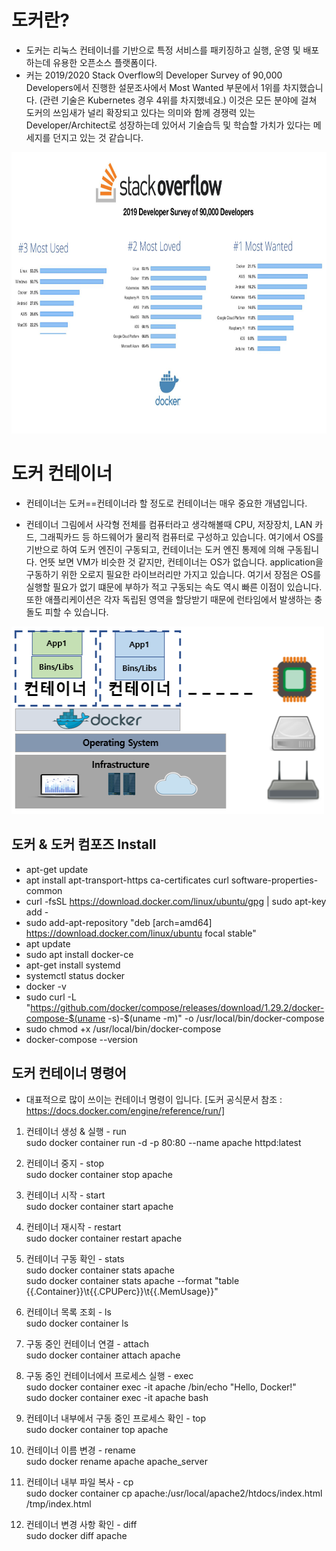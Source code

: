 # 도커란?
- 도커는 리눅스 컨테이너를 기반으로 특정 서비스를 패키징하고 실행, 운영 및 배포하는데 유용한 오픈소스 플랫폼이다.
- 커는 2019/2020 Stack Overflow의 Developer Survey of 90,000 Developers에서 진행한 설문조사에서 Most Wanted 부문에서 1위를 차지했습니다.
   (관련 기술은 Kubernetes 경우 4위를 차지했네요.) 이것은 모든 분야에 걸쳐 도커의 쓰임새가 널리 확장되고 있다는 의미와 함께 경쟁력 있는 Developer/Architect로
   성장하는데 있어서 기술습득 및 학습할 가치가 있다는 메세지를 던지고 있는 것 같습니다.

<img src="https://github.com/Virusuki/Docker/blob/main/files/stackoverflow_%EB%8F%84%EC%BB%A4%EC%A1%B0%EC%82%AC.jpg" width="650px" height="450px" title="px(픽셀) 크기 설정" alt="RubberDuck"></img><br/>



# 도커 컨테이너
- 컨테이너는 도커==컨테이너라 할 정도로 컨테이너는 매우 중요한 개념입니다.

- 컨테이너 그림에서 사각형 전체를 컴퓨터라고 생각해볼때 CPU, 저장장치, LAN 카드, 그래픽카드 등 하드웨어가 물리적 컴퓨터로 구성하고 있습니다. 여기에서 OS를
  기반으로 하여 도커 엔진이 구동되고, 컨테이너는 도커 엔진 통제에 의해 구동됩니다.
  언뜻 보면 VM가 비슷한 것 같지만, 컨테이너는 OS가 없습니다. application을 구동하기 위한 오로지 필요한 라이브러리만 가지고 있습니다. 여기서 장점은 OS를
  실행할 필요가 없기 떄문에 부하가 적고 구동되는 속도 역시 빠른 이점이 있습니다. 또한 애플리케이션은 각자 독립된 영역을 할당받기 때문에 런타임에서 발생하는 
  충돌도 피할 수 있습니다.



<img src="https://github.com/Virusuki/Docker/blob/main/files/%EB%8F%84%EC%BB%A4%EC%BB%A8%ED%85%8C%EC%9D%B4%EB%84%88%EA%B7%B8%EB%A6%BC.PNG" width="500px" height="300px" title="px(픽셀) 크기 설정" alt="RubberDuck"></img><br/>





## 도커 & 도커 컴포즈 Install

- apt-get update
- apt install apt-transport-https ca-certificates curl software-properties-common
- curl -fsSL https://download.docker.com/linux/ubuntu/gpg | sudo apt-key add -
- sudo add-apt-repository "deb [arch=amd64] https://download.docker.com/linux/ubuntu focal stable"
- apt update
- sudo apt install docker-ce
- apt-get install systemd
- systemctl status docker
- docker -v
- sudo curl -L "https://github.com/docker/compose/releases/download/1.29.2/docker-compose-$(uname -s)-$(uname -m)" -o /usr/local/bin/docker-compose
- sudo chmod +x /usr/local/bin/docker-compose
- docker-compose --version


## 도커 컨테이너 명령어
- 대표적으로 많이 쓰이는 컨테이너 명령이 입니다. [도커 공식문서 참조 : https://docs.docker.com/engine/reference/run/]
1. 컨테이너 생성 & 실행 - run   
sudo docker container run -d -p 80:80 --name apache httpd:latest

   
2. 컨테이너 중지 - stop   
sudo docker container stop apache

   
3. 컨테이너 시작 - start   
sudo docker container start apache

   
4. 컨테이너 재시작 - restart   
sudo docker container restart apache

   
5. 컨테이너 구동 확인 - stats   
sudo docker container stats apache   
sudo docker container stats apache --format "table {{.Container}}\t{{.CPUPerc}}\t{{.MemUsage}}"

   
6. 컨테이너 목록 조회 - ls   
sudo docker container ls   

   
7. 구동 중인 컨테이너 연결 - attach   
sudo docker container attach apache   

   
8. 구동 중인 컨테이너에서 프로세스 실행 - exec   
sudo docker container exec -it apache /bin/echo "Hello, Docker!"   
sudo docker container exec -it apache bash   

   
9. 컨테이너 내부에서 구동 중인 프로세스 확인 - top   
sudo docker container top apache   

   
10. 컨테이너 이름 변경 - rename    
sudo docker rename apache apache_server   

   
11. 컨테이너 내부 파일 복사 - cp   
sudo docker container cp apache:/usr/local/apache2/htdocs/index.html /tmp/index.html

   
12. 컨테이너 변경 사항 확인 - diff   
sudo docker diff apache







